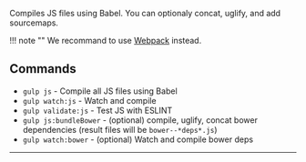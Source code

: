 Compiles JS files using Babel. You can optionaly concat, uglify, and add sourcemaps.

!!! note ""
    We recommand to use [Webpack](features/webpack.md) instead.

## Commands

- `gulp js` - Compile all JS files using Babel
- `gulp watch:js` - Watch and compile
- `gulp validate:js` - Test JS with ESLINT
- `gulp js:bundleBower` - (optional) compile, uglify, concat bower dependencies (result files will be `bower--*deps*.js`)
- `gulp watch:bower` - (optional) Watch and compile bower deps

---
